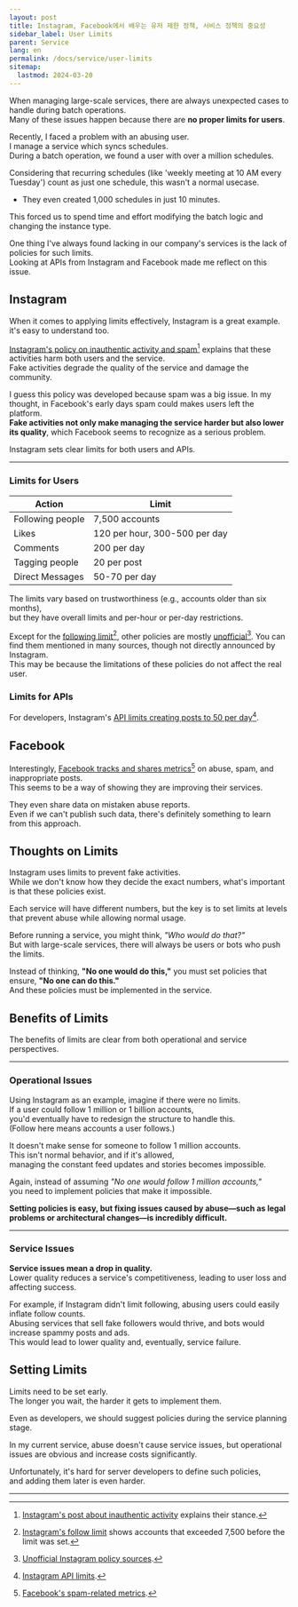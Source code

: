 ```yaml
---
layout: post
title: Instagram, Facebook에서 배우는 유저 제한 정책, 서비스 정책의 중요성
sidebar_label: User Limits
parent: Service
lang: en
permalink: /docs/service/user-limits
sitemap:
  lastmod: 2024-03-20
---
```


When managing large-scale services, there are always unexpected cases to handle during batch operations.  
Many of these issues happen because there are **no proper limits for users**.

Recently, I faced a problem with an abusing user.  
I manage a service which syncs schedules.  
During a batch operation, we found a user with over a million schedules.

Considering that recurring schedules (like 'weekly meeting at 10 AM every Tuesday') count as just one schedule, this wasn't a normal usecase.
- They even created 1,000 schedules in just 10 minutes.

This forced us to spend time and effort modifying the batch logic and changing the instance type.

One thing I've always found lacking in our company's services is the lack of policies for such limits.  
Looking at APIs from Instagram and Facebook made me reflect on this issue.


## Instagram

When it comes to applying limits effectively, Instagram is a great example. it's easy to understand too.

<u>Instagram's policy on inauthentic activity and spam</u>[^1] explains that these activities harm both users and the service.  
Fake activities degrade the quality of the service and damage the community.

I guess this policy was developed because spam was a big issue. In my thought, in Facebook's early days spam could makes users left the platform.  
**Fake activities not only make managing the service harder but also lower its quality**, which Facebook seems to recognize as a serious problem.

Instagram sets clear limits for both users and APIs.

---

### Limits for Users

| **Action**        | **Limit**                       |  
|--------------------|---------------------------------|  
| Following people   | 7,500 accounts                 |  
| Likes              | 120 per hour, 300-500 per day  |  
| Comments           | 200 per day                    |  
| Tagging people     | 20 per post                    |  
| Direct Messages    | 50-70 per day                  |  

The limits vary based on trustworthiness (e.g., accounts older than six months),  
but they have overall limits and per-hour or per-day restrictions.

Except for the <u>following limit</u>[^2], other policies are mostly <u>unofficial</u>[^3]. You can find them mentioned in many sources, though not directly announced by Instagram.  
This may be because the limitations of these policies do not affect the real user.

### Limits for APIs

For developers, Instagram's <u>API limits creating posts to 50 per day</u>[^4].

## Facebook

Interestingly, <u>Facebook tracks and shares metrics</u>[^5] on abuse, spam, and inappropriate posts.  
This seems to be a way of showing they are improving their services.

They even share data on mistaken abuse reports.  
Even if we can't publish such data, there's definitely something to learn from this approach.


## Thoughts on Limits

Instagram uses limits to prevent fake activities.  
While we don't know how they decide the exact numbers, what's important is that these policies exist.

Each service will have different numbers, but the key is to set limits at levels that prevent abuse while allowing normal usage.

Before running a service, you might think, *"Who would do that?"*  
But with large-scale services, there will always be users or bots who push the limits.

Instead of thinking, **"No one would do this,"** you must set policies that ensure, **"No one can do this."**  
And these policies must be implemented in the service.


## Benefits of Limits

The benefits of limits are clear from both operational and service perspectives.

---

### Operational Issues

Using Instagram as an example, imagine if there were no limits.  
If a user could follow 1 million or 1 billion accounts,  
you'd eventually have to redesign the structure to handle this.  
(Follow here means accounts a user follows.)

It doesn't make sense for someone to follow 1 million accounts.  
This isn't normal behavior, and if it's allowed,  
managing the constant feed updates and stories becomes impossible.

Again, instead of assuming *"No one would follow 1 million accounts,"*  
you need to implement policies that make it impossible.

**Setting policies is easy, but fixing issues caused by abuse—such as legal problems or architectural changes—is incredibly difficult.**

---

### Service Issues

**Service issues mean a drop in quality.**  
Lower quality reduces a service's competitiveness, leading to user loss and affecting success.

For example, if Instagram didn't limit following, abusing users could easily inflate follow counts.  
Abusing services that sell fake followers would thrive, and bots would increase spammy posts and ads.  
This would lead to lower quality and, eventually, service failure.  

## Setting Limits

Limits need to be set early.  
The longer you wait, the harder it gets to implement them.

Even as developers, we should suggest policies during the service planning stage.

In my current service, abuse doesn't cause service issues, but operational issues are obvious and increase costs significantly.

Unfortunately, it's hard for server developers to define such policies,  
and adding them later is even harder.

---

[^1]: [Instagram's post about inauthentic activity](https://business.instagram.com/blog/reducing-inauthentic-activity-on-instagram) explains their stance.  
[^2]: [Instagram's follow limit](https://help.instagram.com/408167069251249?locale=ko_KR) shows accounts that exceeded 7,500 before the limit was set.  
[^3]: [Unofficial Instagram policy sources](https://goinstagram.com/instagram-follow-unfollow-limit).  
[^4]: [Instagram API limits](https://developers.facebook.com/docs/instagram-api/guides/content-publishing).  
[^5]: [Facebook's spam-related metrics](https://transparency.fb.com/data/community-standards-enforcement/spam/facebook/).
